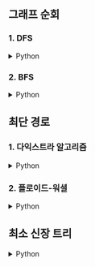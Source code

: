 ## 그래프 순회

### 1. DFS

<details>
<summary>Python</summary>

```python
def dfs(graph, now, visited):
  visited[now] = True
  print(now)

  for next in graph[now]:
    if not visited[next]:
      dfs(graph, next, visited)
```

</details>

### 2. BFS

<details>
<summary>Python</summary>

```python
def bfs(graph, start, visited):
  queue = deque([start])
  visited[start] = True

  while queue:
    now = queue.popleft()
    print(now)

    for next in graph[now]:
      if not visited[next]:
        queue.append(next)
        visited[i] = True
```

</details>

## 최단 경로

### 1. 다익스트라 알고리즘

<details>
<summary>Python</summary>

```python
def dijkstra(start):
  q = []
  heappush(q, (0, start))
  distance[start] = 0

  # 큐가 비어있지 않다면
  while q:
    # 가장 최단 거리가 짧은 노드에 대한 정보 꺼내기
    dist, now = heappop(q)
    # 현재 노드가 이미 처리된 적이 있는 노드라면 무시
    if distance[now] < dist:
      continue

    for next in graph[now]:
      cost = dist + next[1]
      # 현재 노드를 거쳐서, 다른 노드로 이동하는 거리가 더 짧은 경우
      if cost < distance[next[0]]:
        distance[next[0]] = cost
        heappush(q, (cost, next[0]))
```

</details>

### 2. 플로이드-워셜

<details>
<summary>Python</summary>

```python
for k in range(1, n + 1):
  for a in range(1, n + 1):
    for b in range(1, n + 1):
      graph[a][b] = min(graph[a][b], graph[a][k] + graph[k][b])
```

</details>

## 최소 신장 트리

<details>
<summary>Python</summary>

```python
def find(u):
  if parent[u] != u:
    parent[u] = find(parent[u])
  return parent[u]

def union(u, v):
  u = find(u)
  v = find(v)
  if u < v:
    parent[v] = u
  else:
    parent[u] = v

answer = 0
for edge in edges:
  cost, u, v = edge
  if find(u) != find(v):
    union(u, v)
    answer += cost

print(answer)
```

</details>
